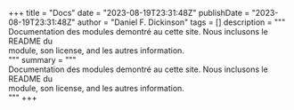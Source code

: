 +++
title = "Docs"
date = "2023-08-19T23:31:48Z"
publishDate = "2023-08-19T23:31:48Z"
author = "Daniel F. Dickinson"
tags = []
description = """\
Documentation des modules demontré au cette site. Nous inclusons le README du \
module, son license, and les autres information.\
"""
summary = """\
Documentation des modules demontré au cette site. Nous inclusons le README du \
module, son license, and les autres information.\
"""
+++

